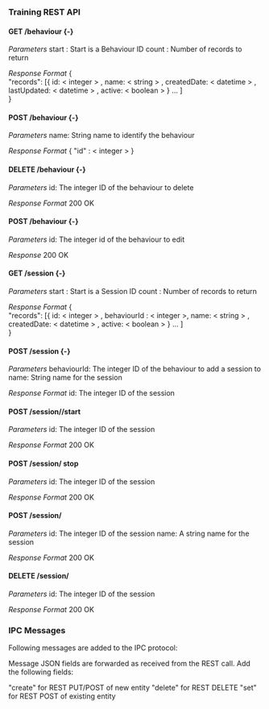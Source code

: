 ### Training REST API

#### GET /behaviour {-}

*Parameters*
start : Start is a Behaviour ID
count : Number of records to return

*Response Format*
{																	
"records": [{
			id: < integer > ,
			name: < string > ,
			createdDate: < datetime > ,
			lastUpdated: < datetime > ,
			active: < boolean >
	}
	...
]														
}			

#### POST /behaviour {-}

*Parameters*
name: String name to identify the behaviour

*Response Format*
{
    "id" : < integer >
}

#### DELETE /behaviour {-}

*Parameters*
id: The integer ID of the behaviour to delete

*Response Format*
200 OK

#### POST /behaviour {-}

*Parameters*
id: The integer id of the behaviour to edit

*Response*
200 OK

#### GET /session {-}

*Parameters*
start : Start is a Session ID
count : Number of records to return

*Response Format*
{																	
"records": [{
			id: < integer > ,
            behaviourId : < integer >,
			name: < string > ,
			createdDate: < datetime > ,
			active: < boolean >
	}
	...
]														
}	

#### POST /session {-}

*Parameters*
behaviourId: The integer ID of the behaviour to add a session to
name: String name for the session

*Response Format*
id: The integer ID of the session

#### POST /session/<id>/start
*Parameters*
id: The integer ID of the session

*Response Format*
200 OK

#### POST /session/<id> stop
*Parameters*
id: The integer ID of the session

*Response Format*
200 OK

#### POST /session/<id>
*Parameters*
id: The integer ID of the session
name: A string name for the session

*Response Format*
200 OK

#### DELETE /session/<id>
*Parameters*
id: The integer ID of the session

*Response Format*
200 OK


### IPC Messages

Following messages are added to the IPC protocol:

Message JSON fields are forwarded as received from the REST call. Add the following fields:

"create" for REST PUT/POST of new entity
"delete" for REST DELETE
"set" for REST POST of existing entity